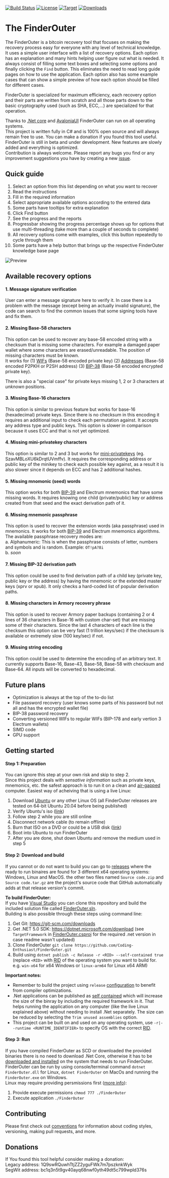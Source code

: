 [![Build Status](https://travis-ci.com/Coding-Enthusiast/FinderOuter.svg?branch=master)](https://travis-ci.com/Coding-Enthusiast/FinderOuter)
[![License](https://img.shields.io/badge/license-MIT-blue.svg)](https://github.com/Coding-Enthusiast/FinderOuter/blob/master/License)
[![Target](https://img.shields.io/badge/dynamic/xml?color=%23512bd4&label=target&query=%2F%2FTargetFramework%5B1%5D&url=https%3A%2F%2Fraw.githubusercontent.com%2FCoding-Enthusiast%2FFinderOuter%2Fmaster%2FSrc%2FFinderOuter%2FFinderOuter.csproj&logo=.net)](https://github.com/Coding-Enthusiast/FinderOuter/blob/master/Src/FinderOuter/FinderOuter.csproj)
[![Downloads](https://img.shields.io/github/downloads/Coding-Enthusiast/FinderOuter/total)](https://github.com/Coding-Enthusiast/FinderOuter/releases)

# The FinderOuter
The FinderOuter is a bitcoin recovery tool that focuses on making the recovery process easy for everyone with any level of
technical knowledge. It uses a simple user interface with a list of recovery options. Each option has an explanation and many
hints helping user figure out what is needed. It always consist of filling some text boxes and selecting some options and finally
clicking the `Find` button. This eliminates the need to read long guide pages on how to use the application. Each option also has
some example cases that can show a simple preview of how each option should be filled for different cases.  

FinderOuter is specialized for maximum efficiency, each recovery option and their parts are written from scratch and all those parts 
down to the basic cryptography used (such as SHA, ECC,...) are specialized for that operation.  

Thanks to [.Net core](https://github.com/dotnet/core) and [AvaloniaUI](https://github.com/AvaloniaUI/Avalonia) FinderOuter 
can run on all operating systems.  
This project is written fully in C# and is 100% open source and will always remain free to use. You can make a donation if you found this tool useful.  
FinderOuter is still in beta and under development. New features are slowly added and everything is optimized.  
Contribution is always welcome. Please report any bugs you find or any improvement suggestions you have by creating a new 
[issue](https://github.com/Coding-Enthusiast/FinderOuter/issues/new/choose).

## Quick guide
1. Select an option from this list depending on what you want to recover
2. Read the instructions
3. Fill in the required information
4. Select appropriate available options according to the entered data
5. Some parts have tooltips for extra explanation
6. Click Find button
7. See the progress and the reports
8. Progressbar showing the progress percentage shows up for options that use multi-threading 
(take more than a couple of seconds to complete)
9. All recovery options come with examples, click this button repeatedly to cycle through them
10. Some parts have a help button that brings up the respective FinderOuter knowledge base page

![Preview](/Doc/Images/MainPreview.jpg)

## Available recovery options
#### 1. Message signature verification  
User can enter a message signature here to verify it. In case there is a problem with the message (except being an 
actually invalid signature), the code can search to find the common issues that some signing tools have and fix them.

#### 2. Missing Base-58 characters
This option can be used to recover any base-58 encoded string with a checksum that is missing some characters. For example 
a damaged paper wallet where some characters are erased/unreadable. The position of missing characters must be known.  
It works for (1) [WIFs](https://en.bitcoin.it/wiki/Wallet_import_format) (Base-58 encoded private key) 
(2) [Addresses](https://en.bitcoin.it/wiki/Address) (Base-58 encoded P2PKH or P2SH address) 
(3) [BIP-38](https://github.com/bitcoin/bips/blob/master/bip-0038.mediawiki) (Base-58 encoded encrypted private key).  

There is also a "special case" for private keys missing 1, 2 or 3 characters at _unknown_ positions.

#### 3. Missing Base-16 characters
This option is similar to previous feature but works for base-16 (hexadecimal) private keys. Since there is no checksum in this
encoding it requires an additional input to check each permutation against. It accepts any address type and public keys.
This option is slower in comparison because it uses ECC and that is not yet optimized.

#### 4. Missing mini-privatekey characters
This option is similar to 2 and 3 but works for [mini-privatekeys](https://en.bitcoin.it/wiki/Mini_private_key_format)
(eg. SzavMBLoXU6kDrqtUVmffv). It requires the corresponding address or public key of the minikey to check
each possible key against, as a result it is also slower since it depends on ECC and has 2 additional hashes.

#### 5. Missing mnomonic (seed) words 
This option works for both [BIP-39](https://github.com/bitcoin/bips/blob/master/bip-0039.mediawiki) and Electrum mnemonics
that have some missing words. It requires knowing one child (private/public) key or address created from that seed and the 
exact derivation path of it.

#### 6. Missing mnemonic passphrase
This option is used to recover the extension words (aka passphrase) used in mnemonics. It works for both
[BIP-39](https://github.com/bitcoin/bips/blob/master/bip-0039.mediawiki) and Electrum mnemonics algorithms. The available
passphrase recovery modes are:  
a. Alphanumeric: This is when the passphrase consists of letter, numbers and symbols and is random. Example: `OT!pA?8i`  
b. _soon_


#### 7. Missing BIP-32 derivation path
This option could be used to find derivation path of a child key (private key, public key or the address) by having the mnemonic
or the extended master keys (xprv or xpub). It only checks a hard-coded list of popular derivation paths.

#### 8. Missing characters in Armory recovery phrase
This option is used to recover Armory paper backups (containing 2 or 4 lines of 36 characters in Base-16 with custom char-set)
that are missing some of their characters. Since the last 4 characters of each line is the checksum this option can be very fast
(1 trillion keys/sec) if the checksum is available or extremely slow (100 key/sec) if not.

#### 9. Missing string encoding
This option could be used to determine the encoding of an arbitrary text. It currently supports Base-16, Base-43, Base-58, 
Base-58 with checksum and Base-64. All inputs will be converted to hexadecimal.


## Future plans
* Optimization is always at the top of the to-do list
* File password recovery (user knows some parts of his password but not all and has the encrypted wallet file)
* BIP-38 password recovery
* Converting versioned WIFs to regular WIFs (BIP-178 and early vertion 3 Electrum wallets)
* SIMD code
* GPU support

## Getting started
#### Step 1: Preparation
You can ignore this step at your own risk and skip to step 2.  
Since this project deals with _sensative information_ such as private keys, mnemonics, etc. the safest approach is to run it 
on a clean and [air-gapped](https://en.wikipedia.org/wiki/Air_gap_(networking)) computer. Easiest way of acheiving that is using
a live Linux:  
1. Download [Ubuntu](https://ubuntu.com/download/desktop) or any other Linux OS (all FinderOuter releases are tested on 64-bit
Ubuntu 20.04 before being published)
2. Verify Ubuntu's iso ([link](https://ubuntu.com/tutorials/tutorial-how-to-verify-ubuntu#1-overview))
3. Follow step 2 while you are still online
4. Disconnect network cable (to remain offline)
5. Burn that ISO on a DVD or could be a USB disk 
([link](https://ubuntu.com/tutorials/try-ubuntu-before-you-install#1-getting-started))
5. Boot into Ubuntu to run FinderOuter
6. After you are done, shut down Ubuntu and remove the medium used in step 5

#### Step 2: Download and build
If you cannot or do not want to build you can go to [releases](https://github.com/Coding-Enthusiast/FinderOuter/releases) where
the ready to run binaires are found for 3 different x64 operating systems: Windows, Linux and MacOS. 
the other two files named `Source code.zip` and `Source code.tar.gz` are the project's source code that GitHub automatically adds
at that release version's commit.  

**To build FinderOuter:**  
If you have [Visual Studio](https://visualstudio.microsoft.com/downloads/) you can clone this repository and build the included
solution file called [FinderOuter.sln](https://github.com/Coding-Enthusiast/FinderOuter/blob/master/Src/FinderOuter.sln).  
Building is also possible through these steps using command line: 
1. Get Git: https://git-scm.com/downloads
2. Get .NET 5.0 SDK: https://dotnet.microsoft.com/download (see `TargetFramework` in
[FinderOuter.csproj](https://github.com/Coding-Enthusiast/FinderOuter/blob/master/Src/FinderOuter/FinderOuter.csproj)
for the required .net version in case readme wasn't updated)
3. Clone FinderOuter `git clone https://github.com/Coding-Enthusiast/FinderOuter.git`
4. Build using `dotnet publish -c Release -r <RID> --self-contained true` (replace `<RID>` with [RID](https://docs.microsoft.com/en-us/dotnet/core/rid-catalog)
of the operating system you want to build for. e.g. `win-x64` for x64 Windows or `linux-arm64` for Linux x64 ARM)

**Important notes:**  
- Remember to build the project using `release` [configuration](https://docs.microsoft.com/en-us/dotnet/core/tools/dotnet-build)
to benefit from compiler optimizations.  
- .Net applications can be published as [self contained](https://docs.microsoft.com/en-us/dotnet/core/deploying/) which will 
increase the size of the binray by including the required framework in it. That helps running the application on any computer 
(like the live Linux explained above) without needing to install .Net separately. The size can be reduced by selecting the
`Trim unused assemblies` option.  
- This project can be built on and used on any operating system, use `-r|--runtime <RUNTIME_IDENTIFIER>` to specify OS
with the correct [RID](https://docs.microsoft.com/en-us/dotnet/core/rid-catalog).  

#### Step 3: Run
If you have compiled FinderOuter as SCD or downloaded the provided binaries there is no need to download .Net Core, otherwise it
has to be [downloaded and installed](https://dotnet.microsoft.com/download) on the system that needs to run FinderOuter.  
FinderOuter can be run by using console/terminal command `dotnet FinderOuter.dll` for Linux, `dotnet FinderOuter` on MacOs and running the 
`FinderOuter.exe` on Windows.  
Linux may require providing persmissions first
([more info](https://stackoverflow.com/questions/46843863/how-to-run-net-core-console-app-on-linux)):  
1. Provide execute permissions `chmod 777 ./FinderOuter`
2. Execute application `./FinderOuter`

## Contributing
Please first check out [conventions](https://github.com/Autarkysoft/Conventions) for information about coding styles, 
versioning, making pull requests, and more.

## Donations
If You found this tool helpful consider making a donation:  
Legacy address: 1Q9swRQuwhTtjZZ2yguFWk7m7pszknkWyk  
SegWit address: bc1q3n5t9gv40ayq68nwf0yth49dt5c799wpld376s
